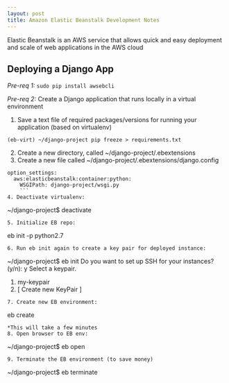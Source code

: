 ```yaml
---
layout: post
title: Amazon Elastic Beanstalk Development Notes
---
```


Elastic Beanstalk is an AWS service that allows quick and easy deployment and scale of web applications in the AWS cloud

## Deploying a Django App ##
*Pre-req 1:* `sudo pip install awsebcli`

*Pre-req 2:* Create a Django application that runs locally in a virtual environment

1. Save a text file of required packages/versions for running your application (based on virtualenv)
```
(eb-virt) ~/django-project pip freeze > requirements.txt
```
2. Create a new directory, called ~/django-project/.ebextensions
3. Create a new file called ~/django-project/.ebextensions/django.config
```
option_settings:
  aws:elasticbeanstalk:container:python:
    WSGIPath: django-project/wsgi.py
    ```
4. Deactivate virtualenv:
```
~/django-project$ deactivate
```
5. Initialize EB repo:
```
eb init -p python2.7 <project-name>
```
6. Run eb init again to create a key pair for deployed instance:
```
~/django-project$ eb init
Do you want to set up SSH for your instances?
(y/n): y
Select a keypair.
1) my-keypair
2) [ Create new KeyPair ]
```
7. Create new EB environment:
```
eb create <project-name>
```
*This will take a few minutes
8. Open browser to EB env:
```
~/django-project$ eb open
```
9. Terminate the EB environment (to save money)
```
~/django-project$ eb terminate <project-name>
```
